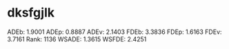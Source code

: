 # dksfgjlk

ADEb: 1.9001
ADEp: 0.8887
ADEv: 2.1403
FDEb: 3.3836
FDEp: 1.6163
FDEv: 3.7161
Rank: 1136
WSADE: 1.3615
WSFDE: 2.4251